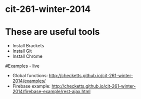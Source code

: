 cit-261-winter-2014
===================


# These are useful tools
* Install Brackets
* Install Git
* Install Chrome

#Examples - live
* Global functions: http://checketts.github.io/cit-261-winter-2014/examples/
* Firebase example: http://checketts.github.io/cit-261-winter-2014/firebase-example/rest-ajax.html

